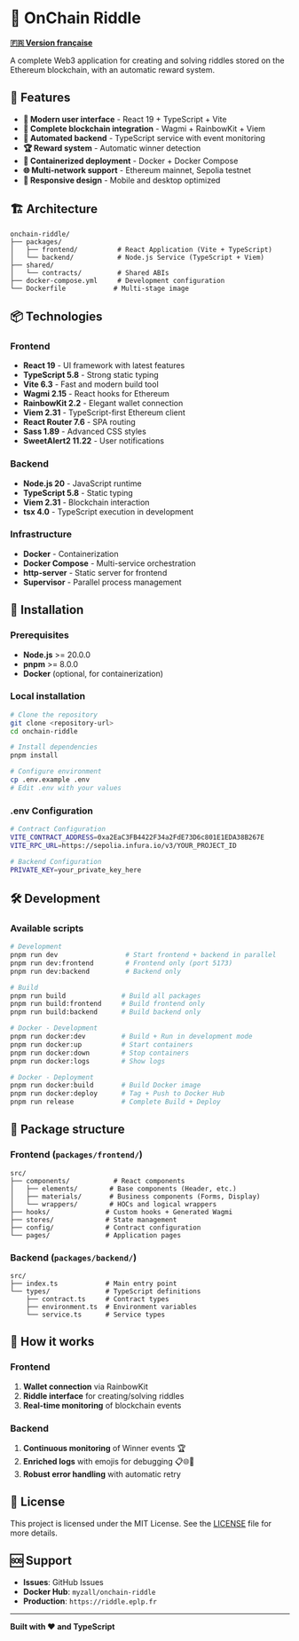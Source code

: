 # 🧩 OnChain Riddle

**[🇫🇷 Version française](README.fr.md)**

A complete Web3 application for creating and solving riddles stored on the Ethereum blockchain, with an automatic reward system.

## 🌟 Features

-   **🎯 Modern user interface** - React 19 + TypeScript + Vite
-   **🔗 Complete blockchain integration** - Wagmi + RainbowKit + Viem
-   **🤖 Automated backend** - TypeScript service with event monitoring
-   **🏆 Reward system** - Automatic winner detection
-   **🐳 Containerized deployment** - Docker + Docker Compose
-   **🌐 Multi-network support** - Ethereum mainnet, Sepolia testnet
-   **📱 Responsive design** - Mobile and desktop optimized

## 🏗️ Architecture

```
onchain-riddle/
├── packages/
│   ├── frontend/          # React Application (Vite + TypeScript)
│   └── backend/           # Node.js Service (TypeScript + Viem)
├── shared/
│   └── contracts/         # Shared ABIs
├── docker-compose.yml     # Development configuration
└── Dockerfile            # Multi-stage image
```

## 📦 Technologies

### Frontend

-   **React 19** - UI framework with latest features
-   **TypeScript 5.8** - Strong static typing
-   **Vite 6.3** - Fast and modern build tool
-   **Wagmi 2.15** - React hooks for Ethereum
-   **RainbowKit 2.2** - Elegant wallet connection
-   **Viem 2.31** - TypeScript-first Ethereum client
-   **React Router 7.6** - SPA routing
-   **Sass 1.89** - Advanced CSS styles
-   **SweetAlert2 11.22** - User notifications

### Backend

-   **Node.js 20** - JavaScript runtime
-   **TypeScript 5.8** - Static typing
-   **Viem 2.31** - Blockchain interaction
-   **tsx 4.0** - TypeScript execution in development

### Infrastructure

-   **Docker** - Containerization
-   **Docker Compose** - Multi-service orchestration
-   **http-server** - Static server for frontend
-   **Supervisor** - Parallel process management

## 🚀 Installation

### Prerequisites

-   **Node.js** >= 20.0.0
-   **pnpm** >= 8.0.0
-   **Docker** (optional, for containerization)

### Local installation

```bash
# Clone the repository
git clone <repository-url>
cd onchain-riddle

# Install dependencies
pnpm install

# Configure environment
cp .env.example .env
# Edit .env with your values
```

### .env Configuration

```bash
# Contract Configuration
VITE_CONTRACT_ADDRESS=0xa2EaC3FB4422F34a2FdE73D6c801E1EDA38B267E
VITE_RPC_URL=https://sepolia.infura.io/v3/YOUR_PROJECT_ID

# Backend Configuration
PRIVATE_KEY=your_private_key_here
```

## 🛠️ Development

### Available scripts

```bash
# Development
pnpm run dev                 # Start frontend + backend in parallel
pnpm run dev:frontend        # Frontend only (port 5173)
pnpm run dev:backend         # Backend only

# Build
pnpm run build              # Build all packages
pnpm run build:frontend     # Build frontend only
pnpm run build:backend      # Build backend only

# Docker - Development
pnpm run docker:dev         # Build + Run in development mode
pnpm run docker:up          # Start containers
pnpm run docker:down        # Stop containers
pnpm run docker:logs        # Show logs

# Docker - Deployment
pnpm run docker:build       # Build Docker image
pnpm run docker:deploy      # Tag + Push to Docker Hub
pnpm run release            # Complete Build + Deploy
```

## 📁 Package structure

### Frontend (`packages/frontend/`)

```
src/
├── components/           # React components
│   ├── elements/        # Base components (Header, etc.)
│   ├── materials/       # Business components (Forms, Display)
│   └── wrappers/        # HOCs and logical wrappers
├── hooks/              # Custom hooks + Generated Wagmi
├── stores/             # State management
├── config/             # Contract configuration
└── pages/              # Application pages
```

### Backend (`packages/backend/`)

```
src/
├── index.ts            # Main entry point
└── types/              # TypeScript definitions
    ├── contract.ts     # Contract types
    ├── environment.ts  # Environment variables
    └── service.ts      # Service types
```

## 🎯 How it works

### Frontend

1. **Wallet connection** via RainbowKit
2. **Riddle interface** for creating/solving riddles
3. **Real-time monitoring** of blockchain events

### Backend

1. **Continuous monitoring** of Winner events 🏆
2. **Enriched logs** with emojis for debugging 📋🌐🚀
3. **Robust error handling** with automatic retry

## 📄 License

This project is licensed under the MIT License. See the [LICENSE](LICENSE) file for more details.

## 🆘 Support

-   **Issues**: GitHub Issues
-   **Docker Hub**: `myzall/onchain-riddle`
-   **Production**: `https://riddle.eplp.fr`

---

**Built with ❤️ and TypeScript**
